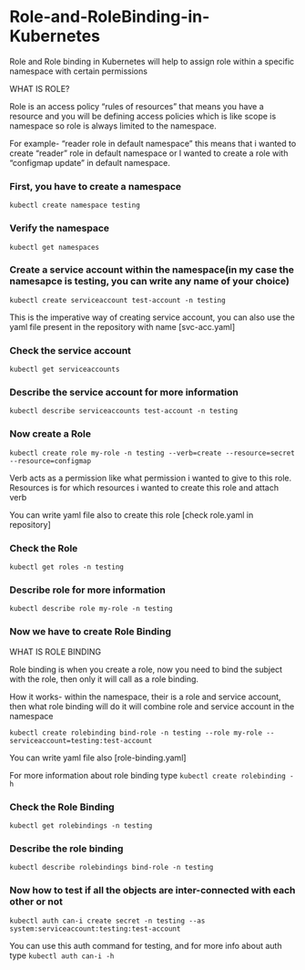 # Role-and-RoleBinding-in-Kubernetes
Role and Role binding in Kubernetes will help to assign role within a specific namespace with certain permissions

WHAT IS ROLE?

Role is an access policy “rules of resources” that means you have a resource and you will be defining access policies which is like scope is namespace so role is always limited to the namespace.

For example- “reader role in default namespace” this means that i wanted to create “reader” role in default namespace or I wanted to create a role with “configmap update” in default namespace. 

### First, you have to create a namespace

`kubectl create namespace testing`

### Verify the namespace

`kubectl get namespaces`

### Create a service account within the namespace(in my case the namesapce is testing, you can write any name of your choice)

`kubectl create serviceaccount test-account -n testing`

This is the imperative way of creating service account, you can also use the yaml file present in the repository with name [svc-acc.yaml]

### Check the service account

`kubectl get serviceaccounts`

### Describe the service account for more information

`kubectl describe serviceaccounts test-account -n testing`

### Now create a Role

`kubectl create role my-role -n testing --verb=create --resource=secret --resource=configmap`

Verb acts as a permission like what permission i wanted to give to this role. Resources is for which resources i wanted to create this role and attach verb

You can write yaml file also to create this role [check role.yaml in repository]

### Check the Role

`kubectl get roles -n testing`

### Describe role for more information

`kubectl describe role my-role -n testing`

### Now we have to create Role Binding

WHAT IS ROLE BINDING

Role binding is when you create a role, now you need to bind the subject with the role, then only it will call as a role binding.

How it works- within the namespace, their is a role and service account, then what role binding will do it will combine role and service account in the namespace

`kubectl create rolebinding bind-role -n testing --role my-role --serviceaccount=testing:test-account`

You can write yaml file also [role-binding.yaml]
 
 For more information about role binding type `kubectl create rolebinding -h`

### Check the Role Binding

`kubectl get rolebindings -n testing`

### Describe the role binding

`kubectl describe rolebindings bind-role -n testing`

### Now how to test if all the objects are inter-connected with each other or not 

`kubectl auth can-i create secret -n testing --as system:serviceaccount:testing:test-account`

You can use this auth command for testing, and for more info about auth type `kubectl auth can-i -h`

